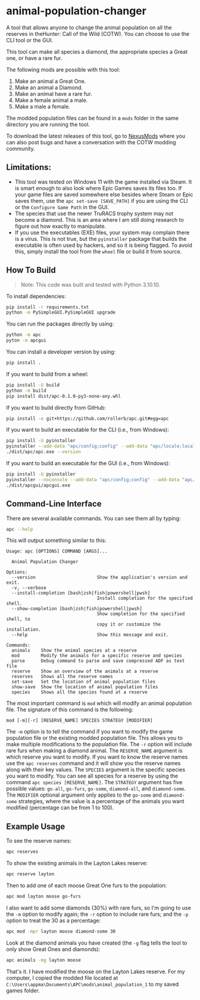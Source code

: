 # animal-population-changer

A tool that allows anyone to change the animal population on all the reserves in theHunter: Call of the Wild (COTW). You can choose to use the CLI tool or the GUI.

This tool can make all species a diamond, the appropriate species a Great one, or have a rare fur.

The following mods are possible with this tool:
1. Make an animal a Great One.
1. Make an animal a Diamond.
1. Make an animal have a rare fur.
1. Make a female animal a male.
1. Make a male a female.

The modded population files can be found in a `mods` folder in the same directory you are running the tool. 

To download the latest releases of this tool, go to [NexusMods](https://www.nexusmods.com/thehuntercallofthewild/mods/225) where you can also post bugs and have a conversation with the COTW modding community.

## Limitations:
* This tool was tested on Windows 11 with the game installed via Steam. It is smart enough to also look where Epic Games saves its files too. If your game files are saved somewhere else besides where Steam or Epic saves them, use the `apc set-save [SAVE_PATH]` if you are using the CLI or the `Configure Game Path` in the GUI.
* The species that use the newer TruRACS trophy system may not become a diamond. This is an area where I am still doing research to figure out how exactly to manipulate.
* If you use the executables (EXE) files, your system may complain there is a virus. This is not true, but the `pyinstaller` package that builds the executable is often used by hackers, and so it is being flagged. To avoid this, simply install the tool from the `wheel` file or build it from source.
## How To Build

> Note: This code was built and tested with Python 3.10.10.

To install dependencies:
```sh
pip install -r requirements.txt
python -m PySimpleGUI.PySimpleGUI upgrade
```

You can run the packages directly by using:
```sh
python -m apc
pyton -m apcgui
```

You can install a developer version by using:
```sh
pip install .
```

If you want to build from a wheel:
```sh
pip install -U build
python -m build
pip install dist/apc-0.1.0-py3-none-any.whl
```

If you want to build directly from GitHub:
```sh
pip install -e git+https://github.com/rollerb/apc.git#egg=apc
```

If you want to build an executable for the CLI (i.e., from Windows):
```sh
pip install -U pyinstaller
pyinstaller --add-data "apc/config;config" --add-data "apc/locale;locale" apc.py
./dist/apc/apc.exe --version
```

If you want to build an executable for the GUI (i.e., from Windows):
```sh
pip install -U pyinstaller
pyinstaller --noconsole --add-data "apc/config;config" --add-data "apc/locale;locale" --add-data "apcgui/locale;locale" apcgui.py
./dist/apcgui/apcgui.exe
```

## Command-Line Interface

There are several available commands. You can see them all by typing:

```sh
apc --help
```
This will output something similar to this:
```text
Usage: apc [OPTIONS] COMMAND [ARGS]...

  Animal Population Changer

Options:
  --version                       Show the application's version and exit.
  -v, --verbose
  --install-completion [bash|zsh|fish|powershell|pwsh]
                                  Install completion for the specified shell.
  --show-completion [bash|zsh|fish|powershell|pwsh]
                                  Show completion for the specified shell, to
                                  copy it or customize the installation.
  --help                          Show this message and exit.

Commands:
  animals    Show the animal species at a reserve
  mod        Modify the animals for a specific reserve and species
  parse      Debug command to parse and save compressed ADF as text file
  reserve    Show an overview of the animals at a reserve
  reserves   Shows all the reserve names
  set-save   Set the location of animal population files
  show-save  Show the location of animal population files
  species    Shows all the species found at a reserve
```

The most important command is `mod` which will modify an animal population file. The signature of this command is the following:
```text
mod [-m][-r] [RESERVE_NAME] SPECIES STRATEGY [MODIFIER] 
```

The `-m` option is to tell the command if you want to modify the game population file or the existing modded population file. This allows you to make multiple modifications to the population file. The `-r` option will include rare furs when making a diamond animal. The `RESERVE_NAME` argument is which reserve you want to modify. If you want to know the reserve names use the `apc reserves` command and it will show you the reserve names along with their key values. The `SPECIES` argument is the specific species you want to modify. You can see all species for a reserve by using the command `apc species [RESERVE_NAME]`. The `STRATEGY` argument has five possible values: `go-all`, `go-furs`, `go-some`, `diamond-all`, and `diamond-some`. The `MODIFIER` optional argument only applies to the `go-some` and `diamond-some` strategies, where the value is a percentage of the animals you want modified (percentage can be from 1 to 100).

## Example Usage

To see the reserve names:
```sh
apc reserves
```

To show the existing animals in the Layton Lakes reserve:
```sh
apc reserve layton
```

Then to add one of each moose Great One furs to the population:
```sh
apc mod layton moose go-furs
```

I also want to add some diamonds (30%) with rare furs, so I'm going to use the `-m` option to modify again; the `-r` option to include rare furs; and the `-p` option to treat the 30 as a percentage:
```sh
apc mod -mpr layton moose diamond-some 30
```

Look at the diamond animals you have created (the `-g` flag tells the tool to only show Great Ones and diamonds):
```sh
apc animals -mg layton moose
```

That's it. I have modified the moose on the Layton Lakes reserve. For my computer, I copied the modded file located at `C:\Users\appma\Documents\APC\mods\animal_population_1` to my saved games folder.
